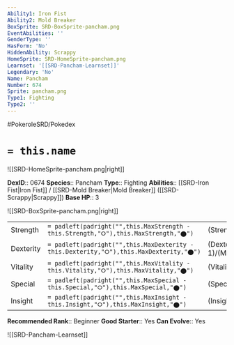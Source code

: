 ```yaml
---
Ability1: Iron Fist
Ability2: Mold Breaker
BoxSprite: SRD-BoxSprite-pancham.png
EventAbilities: ''
GenderType: ''
HasForm: 'No'
HiddenAbility: Scrappy
HomeSprite: SRD-HomeSprite-pancham.png
Learnset: '[[SRD-Pancham-Learnset]]'
Legendary: 'No'
Name: Pancham
Number: 674
Sprite: pancham.png
Type1: Fighting
Type2: ''
---
```


#PokeroleSRD/Pokedex

# `= this.name`

![[SRD-HomeSprite-pancham.png|right]]

**DexID**:: 0674
**Species**:: Pancham
**Type**:: Fighting
**Abilities**:: [[SRD-Iron Fist|Iron Fist]] / [[SRD-Mold Breaker|Mold Breaker]] ([[SRD-Scrappy|Scrappy]])
**Base HP**:: 3

![[SRD-BoxSprite-pancham.png|right]]

|           |                                                                                        |                                          |
| --------- | -------------------------------------------------------------------------------------- | ---------------------------------------- |
| Strength  | `= padleft(padright("",this.MaxStrength - this.Strength,"⭘"),this.MaxStrength,"⬤")`    | (Strength::2)/(MaxStrength::5)   |
| Dexterity | `= padleft(padright("",this.MaxDexterity - this.Dexterity,"⭘"),this.MaxDexterity,"⬤")` | (Dexterity:: 1)/(MaxDexterity::3) |
| Vitality  | `= padleft(padright("",this.MaxVitality - this.Vitality,"⭘"),this.MaxVitality,"⬤")`    | (Vitality::2)/(MaxVitality::4)   |
| Special   | `= padleft(padright("",this.MaxSpecial - this.Special,"⭘"),this.MaxSpecial,"⬤")`       | (Special::2)/(MaxSpecial::4)     |
| Insight   | `= padleft(padright("",this.MaxInsight - this.Insight,"⭘"),this.MaxInsight,"⬤")`       | (Insight::2)/(MaxInsight::4)     |

**Recommended Rank**:: Beginner
**Good Starter**:: Yes
**Can Evolve**:: Yes

![[SRD-Pancham-Learnset]]